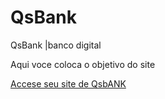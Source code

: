 # QsBank
 QsBank |banco digital

 Aqui voce coloca o objetivo do site



 <a href=" file:///C:/xampp/htdocs/Padaria/QsBank/aula12.html">
  Accese seu site de QsbANK

 </a>
 

